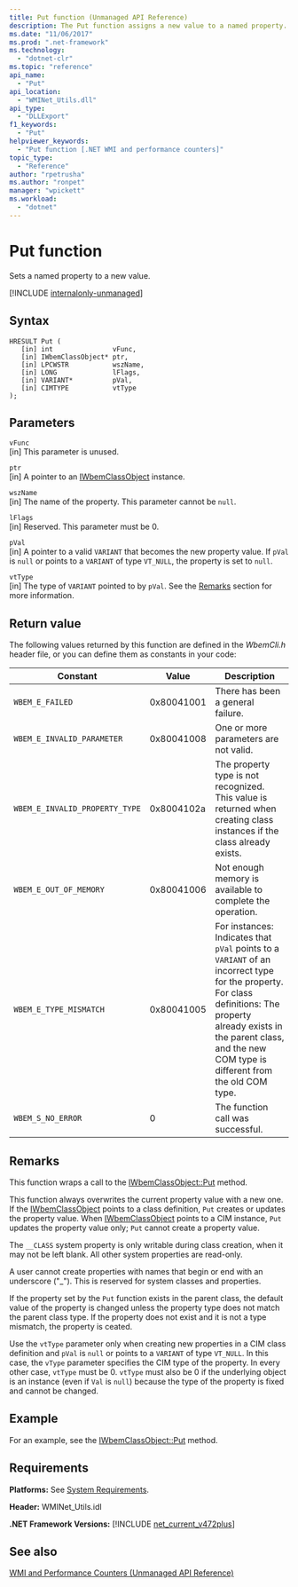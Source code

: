 ```yaml
---
title: Put function (Unmanaged API Reference)
description: The Put function assigns a new value to a named property.
ms.date: "11/06/2017"
ms.prod: ".net-framework"
ms.technology: 
  - "dotnet-clr"
ms.topic: "reference"
api_name: 
  - "Put"
api_location: 
  - "WMINet_Utils.dll"
api_type: 
  - "DLLExport"
f1_keywords: 
  - "Put"
helpviewer_keywords: 
  - "Put function [.NET WMI and performance counters]"
topic_type: 
  - "Reference"
author: "rpetrusha"
ms.author: "ronpet"
manager: "wpickett"
ms.workload: 
  - "dotnet"
---
```

# Put function
Sets a named property to a new value.

[!INCLUDE [internalonly-unmanaged](../../../../includes/internalonly-unmanaged.md)]
    
## Syntax  
  
```  
HRESULT Put (
   [in] int               vFunc, 
   [in] IWbemClassObject* ptr, 
   [in] LPCWSTR           wszName,
   [in] LONG              lFlags,
   [in] VARIANT*          pVal,
   [in] CIMTYPE           vtType
); 
```  

## Parameters

`vFunc`  
[in] This parameter is unused.

`ptr`  
[in] A pointer to an [IWbemClassObject](https://msdn.microsoft.com/library/aa391433%28v=vs.85%29.aspx) instance.

`wszName`  
[in] The name of the property. This parameter cannot be `null`.

`lFlags`  
[in] Reserved. This parameter must be 0.

`pVal`   
[in] A pointer to a valid `VARIANT` that becomes the new property value. If `pVal` is `null` or points to a `VARIANT` of type `VT_NULL`, the property is set to `null`. 

`vtType`  
[in] The type of `VARIANT` pointed to by `pVal`. See the [Remarks](#remarks) section for more information.
 

## Return value

The following values returned by this function are defined in the *WbemCli.h* header file, or you can define them as constants in your code:

|Constant  |Value  |Description  |
|---------|---------|---------|
|`WBEM_E_FAILED` | 0x80041001 | There has been a general failure. |
|`WBEM_E_INVALID_PARAMETER` | 0x80041008 | One or more parameters are not valid. |
|`WBEM_E_INVALID_PROPERTY_TYPE` | 0x8004102a | The property type is not recognized. This value is returned when creating class instances if the class already exists. |
|`WBEM_E_OUT_OF_MEMORY` | 0x80041006 | Not enough memory is available to complete the operation. |
| `WBEM_E_TYPE_MISMATCH` | 0x80041005 | For instances: Indicates that `pVal` points to a `VARIANT` of an incorrect type for the property. <br/> For class definitions: The property already exists in the parent class, and the new COM type is different from the old COM type. |
|`WBEM_S_NO_ERROR` | 0 | The function call was successful. |
  
## Remarks

This function wraps a call to the [IWbemClassObject::Put](https://msdn.microsoft.com/library/aa391455(v=vs.85).aspx) method.

This function always overwrites the current property value with a new one. If the [IWbemClassObject](https://msdn.microsoft.com/library/aa391433%28v=vs.85%29.aspx) points to a class definition, `Put` creates or updates the property value. When [IWbemClassObject](https://msdn.microsoft.com/library/aa391433%28v=vs.85%29.aspx) points to a CIM instance, `Put` updates the property value only; `Put` cannot create a property value.

The `__CLASS` system property is only writable during class creation, when it may not be left blank. All other system properties are read-only.

A user cannot create properties with names that begin or end with an underscore ("_"). This is reserved for system classes and properties.

If the property set by the `Put` function exists in the parent class, the default value of the property is changed unless the property type does not match the parent class type. If the property does not exist and it is not a type mismatch, the property is ceated.

Use the `vtType` parameter only when creating new properties in a CIM class definition and `pVal` is `null` or points to a `VARIANT` of type `VT_NULL`. In this case, the `vType` parameter specifies the CIM type of the property. In every other case, `vtType` must be 0. `vtType` must also be 0 if the underlying object is an instance (even if `Val` is `null`) because the type of the property is fixed and cannot be changed.   

## Example

For an example, see the [IWbemClassObject::Put](https://msdn.microsoft.com/library/aa391455(v=vs.85).aspx) method.

## Requirements  
 **Platforms:** See [System Requirements](../../../../docs/framework/get-started/system-requirements.md).  
  
 **Header:** WMINet_Utils.idl  
  
 **.NET Framework Versions:** [!INCLUDE [net_current_v472plus](../../../../includes/net-current-v472plus.md)]  
  
## See also  
[WMI and Performance Counters (Unmanaged API Reference)](index.md)
